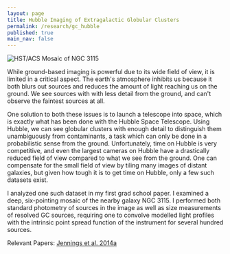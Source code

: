 ```yaml
---
layout: page
title: Hubble Imaging of Extragalactic Globular Clusters
permalink: /research/gc_hubble
published: true
main_nav: false
---
```


<img src="{{ site.baseurl }}/assets/n3115_mosaic.png" title="HST/ACS Mosaic of NGC 3115">

While ground-based imaging is powerful due to its wide field of view, it is limited in
a critical aspect. The earth's atmosphere inhibits us because it both blurs out sources
and reduces the amount of light reaching us on the ground. We see sources with with less detail
from the ground, and can't observe the faintest sources at all. 

One solution to both these issues is to launch a telescope into space, which is exactly what
has been done with the Hubble Space Telescope. Using Hubble, we can see globular clusters with enough
detail to distinguish them unambiguously from contaminants, a task which can only
be done in a probabilistic sense from the ground. Unfortunately, time on Hubble is very
competitive, and even the largest cameras on Hubble have a drastically reduced field
of view compared to what we see from the ground. One can compensate for the small field of
view by tiling many images of distant galaxies, but given how tough it is to get time on Hubble,
only a few such datasets exist.

I analyzed one such dataset in my first grad school paper. I examined a deep, six-pointing
mosaic of the nearby galaxy NGC 3115. I performed both standard photometry of sources in the
image as well as size measurements of resolved GC sources, requiring one to convolve
modelled light profiles with the intrinsic point spread function of the instrument for
several hundred sources.

Relevant Papers: [Jennings et al. 2014a](http://adsabs.harvard.edu/abs/2014AJ....148...32J)


